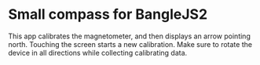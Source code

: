 # Small compass for BangleJS2

This app calibrates the magnetometer, and then displays an arrow
pointing north. Touching the screen starts a new calibration. Make sure
to rotate the device in all directions while collecting calibrating
data.
